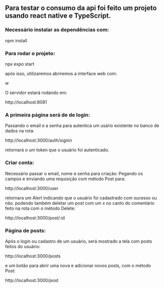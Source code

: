 ## Para testar o consumo da api foi feito um projeto usando react native e TypeScript.

### Necessário instalar as dependências com:
   npm install
### Para rodar o projeto:
   npx expo start
   
   após isso, utilizaremos abriremos a interface web com: 
   
   w
   
   O servidor estará rodando em:
   
   http://localhost:8081

### A primeira página será de de login:
   Passando o email e a senha para autentica um usário existente no banco de dados na rota:
   
   http://localhost:3000/auth/signin
   
   retornará o um token que o usuário foi autenticado.

### Criar conta:
   Necessário passar o email, nome e senha para criação:
   Pegando os campos e enviando uma requisição com método Post para:
   
   http://localhost:3000/user
   
   retornara um Alert indicando que o usuário foi cadastrado com sucesso ou não.
   podendo também deletar um post com um x no canto do comentário feito na rota com o método Delete:
   
   http://localhost:3000/post/:id

### Página de posts:
   Após o login ou cadastro de um usuário, será mostrado a tela com posts feitos do usuário:
   
   http://localhost:3000/posts
   
   e um botão para abrir uma nova e adicionar novos posts, com o método Post:
   
   http://localhost:3000/post
